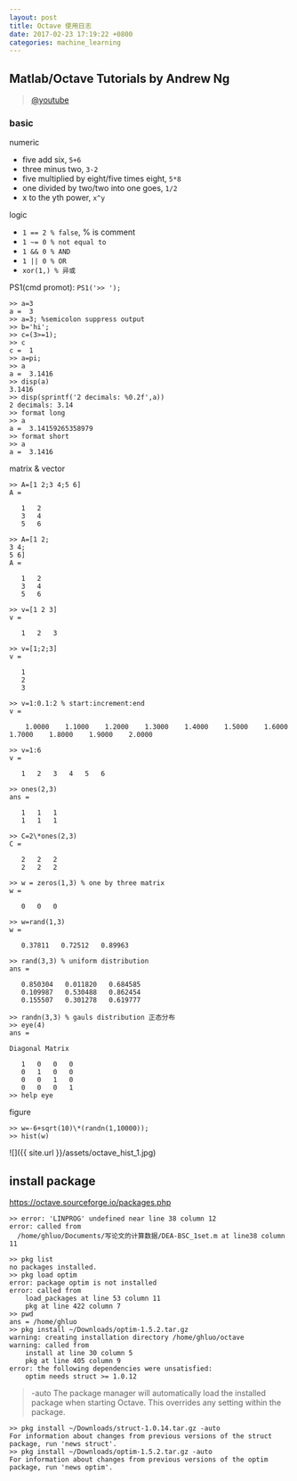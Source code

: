 ```yaml
---
layout: post
title: Octave 使用日志
date: 2017-02-23 17:19:22 +0800
categories: machine_learning
---
```


## Matlab/Octave Tutorials by Andrew Ng
> [@youtube](https://www.youtube.com/playlist?list=PLZ-E1VZLTeHMtUopmGx99KS775aHYP3e4)

### basic
numeric
- five add six, `5+6`
- three minus two, `3-2`
- five multiplied by eight/five times eight, `5*8`
- one divided by two/two into one goes, `1/2`
- x to the yth power, `x^y`

logic
- `1 == 2 % false`, % is comment
- `1 ~= 0 % not equal to`
- `1 && 0 % AND`
- `1 || 0 % OR`
- `xor(1,) % 异或`

PS1(cmd promot): `PS1('>> ');`
```
>> a=3
a =  3
>> a=3; %semicolon suppress output
>> b='hi';
>> c=(3>=1);
>> c
c =  1
>> a=pi;
>> a
a =  3.1416
>> disp(a)
3.1416
>> disp(sprintf('2 decimals: %0.2f',a))
2 decimals: 3.14
>> format long
>> a
a =  3.14159265358979
>> format short
>> a
a =  3.1416
```

matrix & vector
```
>> A=[1 2;3 4;5 6]
A =

   1   2
   3   4
   5   6

>> A=[1 2;
3 4;
5 6]
A =

   1   2
   3   4
   5   6

>> v=[1 2 3]
v =

   1   2   3

>> v=[1;2;3]
v =

   1
   2
   3

>> v=1:0.1:2 % start:increment:end
v =

    1.0000    1.1000    1.2000    1.3000    1.4000    1.5000    1.6000    1.7000    1.8000    1.9000    2.0000

>> v=1:6
v =

   1   2   3   4   5   6

>> ones(2,3)
ans =

   1   1   1
   1   1   1

>> C=2\*ones(2,3)
C =

   2   2   2
   2   2   2

>> w = zeros(1,3) % one by three matrix
w =

   0   0   0

>> w=rand(1,3)
w =

   0.37811   0.72512   0.89963

>> rand(3,3) % uniform distribution
ans =

   0.850304   0.011820   0.684585
   0.109987   0.530488   0.862454
   0.155507   0.301278   0.619777

>> randn(3,3) % gauls distribution 正态分布
>> eye(4)
ans =

Diagonal Matrix

   1   0   0   0
   0   1   0   0
   0   0   1   0
   0   0   0   1
>> help eye
```

figure
```
>> w=-6+sqrt(10)\*(randn(1,10000));
>> hist(w)
```
![]({{ site.url }}/assets/octave_hist_1.jpg)

## install package

https://octave.sourceforge.io/packages.php

```
>> error: 'LINPROG' undefined near line 38 column 12
error: called from
  /home/ghluo/Documents/写论文的计算数据/DEA-BSC_1set.m at line38 column 11

>> pkg list
no packages installed.
>> pkg load optim
error: package optim is not installed
error: called from
    load_packages at line 53 column 11
    pkg at line 422 column 7
>> pwd
ans = /home/ghluo
>> pkg install ~/Downloads/optim-1.5.2.tar.gz
warning: creating installation directory /home/ghluo/octave
warning: called from
    install at line 30 column 5
    pkg at line 405 column 9
error: the following dependencies were unsatisfied:
    optim needs struct >= 1.0.12
```

> -auto
The package manager will automatically load the installed package when starting Octave. This overrides any setting within the package.

```
>> pkg install ~/Downloads/struct-1.0.14.tar.gz -auto
For information about changes from previous versions of the struct package, run 'news struct'.
>> pkg install ~/Downloads/optim-1.5.2.tar.gz -auto
For information about changes from previous versions of the optim package, run 'news optim'.
```


